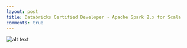 ```yaml
---
layout: post
title: Databricks Certified Developer - Apache Spark 2.x for Scala
comments: true
---
```


![alt text](https://user-images.githubusercontent.com/10944780/46906297-746cbb80-cf01-11e8-96b1-9029046ce5a1.png)